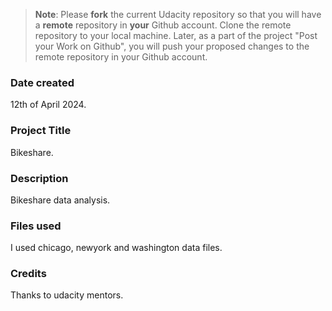>**Note**: Please **fork** the current Udacity repository so that you will have a **remote** repository in **your** Github account. Clone the remote repository to your local machine. Later, as a part of the project "Post your Work on Github", you will push your proposed changes to the remote repository in your Github account.

### Date created
12th of April 2024.

### Project Title
Bikeshare.

### Description
Bikeshare data analysis.

### Files used
I used chicago, newyork and washington data files.

### Credits
Thanks to udacity mentors.

